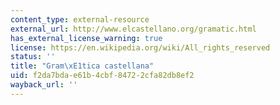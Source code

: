 ```yaml
---
content_type: external-resource
external_url: http://www.elcastellano.org/gramatic.html
has_external_license_warning: true
license: https://en.wikipedia.org/wiki/All_rights_reserved
status: ''
title: "Gram\xE1tica castellana"
uid: f2da7bda-e61b-4cbf-8472-2cfa82db8ef2
wayback_url: ''
---
```

